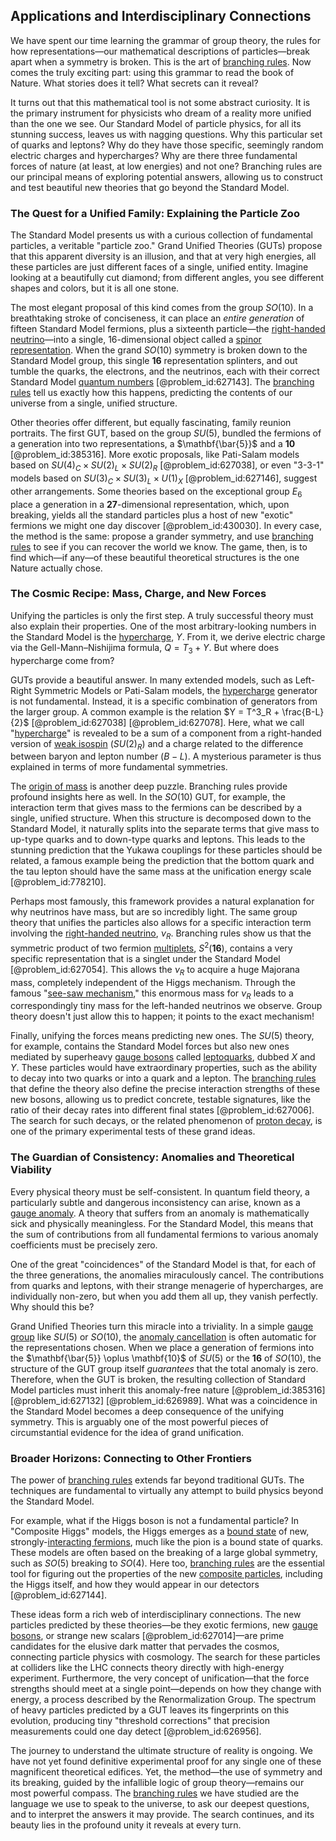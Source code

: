 ## Applications and Interdisciplinary Connections

We have spent our time learning the grammar of group theory, the rules for how representations—our mathematical descriptions of particles—break apart when a symmetry is broken. This is the art of [branching rules](@article_id:137860). Now comes the truly exciting part: using this grammar to read the book of Nature. What stories does it tell? What secrets can it reveal?

It turns out that this mathematical tool is not some abstract curiosity. It is the primary instrument for physicists who dream of a reality more unified than the one we see. Our Standard Model of particle physics, for all its stunning success, leaves us with nagging questions. Why this particular set of quarks and leptons? Why do they have those specific, seemingly random electric charges and hypercharges? Why are there three fundamental forces of nature (at least, at low energies) and not one? Branching rules are our principal means of exploring potential answers, allowing us to construct and test beautiful new theories that go beyond the Standard Model.

### The Quest for a Unified Family: Explaining the Particle Zoo

The Standard Model presents us with a curious collection of fundamental particles, a veritable "particle zoo." Grand Unified Theories (GUTs) propose that this apparent diversity is an illusion, and that at very high energies, all these particles are just different faces of a single, unified entity. Imagine looking at a beautifully cut diamond; from different angles, you see different shapes and colors, but it is all one stone.

The most elegant proposal of this kind comes from the group $SO(10)$. In a breathtaking stroke of conciseness, it can place an *entire generation* of fifteen Standard Model fermions, plus a sixteenth particle—the [right-handed neutrino](@article_id:160969)—into a single, 16-dimensional object called a [spinor representation](@article_id:149431). When the grand $SO(10)$ symmetry is broken down to the Standard Model group, this single $\mathbf{16}$ representation splinters, and out tumble the quarks, the electrons, and the neutrinos, each with their correct Standard Model [quantum numbers](@article_id:145064) [@problem_id:627143]. The [branching rules](@article_id:137860) tell us exactly how this happens, predicting the contents of our universe from a single, unified structure.

Other theories offer different, but equally fascinating, family reunion portraits. The first GUT, based on the group $SU(5)$, bundled the fermions of a generation into two representations, a $\mathbf{\bar{5}}$ and a $\mathbf{10}$ [@problem_id:385316]. More exotic proposals, like Pati-Salam models based on $SU(4)_C \times SU(2)_L \times SU(2)_R$ [@problem_id:627038], or even "3-3-1" models based on $SU(3)_C \times SU(3)_L \times U(1)_X$ [@problem_id:627146], suggest other arrangements. Some theories based on the exceptional group $E_6$ place a generation in a $\mathbf{27}$-dimensional representation, which, upon breaking, yields all the standard particles plus a host of new "exotic" fermions we might one day discover [@problem_id:430030]. In every case, the method is the same: propose a grander symmetry, and use [branching rules](@article_id:137860) to see if you can recover the world we know. The game, then, is to find which—if any—of these beautiful theoretical structures is the one Nature actually chose.

### The Cosmic Recipe: Mass, Charge, and New Forces

Unifying the particles is only the first step. A truly successful theory must also explain their properties. One of the most arbitrary-looking numbers in the Standard Model is the [hypercharge](@article_id:186163), $Y$. From it, we derive electric charge via the Gell-Mann–Nishijima formula, $Q = T_3 + Y$. But where does hypercharge come from?

GUTs provide a beautiful answer. In many extended models, such as Left-Right Symmetric Models or Pati-Salam models, the [hypercharge](@article_id:186163) generator is not fundamental. Instead, it is a specific combination of generators from the larger group. A common example is the relation $Y = T^3_R + \frac{B-L}{2}$ [@problem_id:627038] [@problem_id:627078]. Here, what we call "[hypercharge](@article_id:186163)" is revealed to be a sum of a component from a right-handed version of [weak isospin](@article_id:157672) ($SU(2)_R$) and a charge related to the difference between baryon and lepton number ($B-L$). A mysterious parameter is thus explained in terms of more fundamental symmetries.

The [origin of mass](@article_id:161258) is another deep puzzle. Branching rules provide profound insights here as well. In the $SO(10)$ GUT, for example, the interaction term that gives mass to the fermions can be described by a single, unified structure. When this structure is decomposed down to the Standard Model, it naturally splits into the separate terms that give mass to up-type quarks and to down-type quarks and leptons. This leads to the stunning prediction that the Yukawa couplings for these particles should be related, a famous example being the prediction that the bottom quark and the tau lepton should have the same mass at the unification energy scale [@problem_id:778210].

Perhaps most famously, this framework provides a natural explanation for why neutrinos have mass, but are so incredibly light. The same group theory that unifies the particles also allows for a specific interaction term involving the [right-handed neutrino](@article_id:160969), $\nu_R$. Branching rules show us that the symmetric product of two fermion [multiplets](@article_id:195336), $S^2(\mathbf{16})$, contains a very specific representation that is a singlet under the Standard Model [@problem_id:627054]. This allows the $\nu_R$ to acquire a huge Majorana mass, completely independent of the Higgs mechanism. Through the famous "[see-saw mechanism](@article_id:189063)," this enormous mass for $\nu_R$ leads to a correspondingly tiny mass for the left-handed neutrinos we observe. Group theory doesn't just allow this to happen; it points to the exact mechanism!

Finally, unifying the forces means predicting new ones. The $SU(5)$ theory, for example, contains the Standard Model forces but also new ones mediated by superheavy [gauge bosons](@article_id:199763) called [leptoquarks](@article_id:182677), dubbed $X$ and $Y$. These particles would have extraordinary properties, such as the ability to decay into two quarks or into a quark and a lepton. The [branching rules](@article_id:137860) that define the theory also define the precise interaction strengths of these new bosons, allowing us to predict concrete, testable signatures, like the ratio of their decay rates into different final states [@problem_id:627006]. The search for such decays, or the related phenomenon of [proton decay](@article_id:155062), is one of the primary experimental tests of these grand ideas.

### The Guardian of Consistency: Anomalies and Theoretical Viability

Every physical theory must be self-consistent. In quantum field theory, a particularly subtle and dangerous inconsistency can arise, known as a [gauge anomaly](@article_id:161602). A theory that suffers from an anomaly is mathematically sick and physically meaningless. For the Standard Model, this means that the sum of contributions from all fundamental fermions to various anomaly coefficients must be precisely zero.

One of the great "coincidences" of the Standard Model is that, for each of the three generations, the anomalies miraculously cancel. The contributions from quarks and leptons, with their strange menagerie of hypercharges, are individually non-zero, but when you add them all up, they vanish perfectly. Why should this be?

Grand Unified Theories turn this miracle into a triviality. In a simple [gauge group](@article_id:144267) like $SU(5)$ or $SO(10)$, the [anomaly cancellation](@article_id:152176) is often automatic for the representations chosen. When we place a generation of fermions into the $\mathbf{\bar{5}} \oplus \mathbf{10}$ of $SU(5)$ or the $\mathbf{16}$ of $SO(10)$, the structure of the GUT group itself *guarantees* that the total anomaly is zero. Therefore, when the GUT is broken, the resulting collection of Standard Model particles must inherit this anomaly-free nature [@problem_id:385316] [@problem_id:627132] [@problem_id:626989]. What was a coincidence in the Standard Model becomes a deep consequence of the unifying symmetry. This is arguably one of the most powerful pieces of circumstantial evidence for the idea of grand unification.

### Broader Horizons: Connecting to Other Frontiers

The power of [branching rules](@article_id:137860) extends far beyond traditional GUTs. The techniques are fundamental to virtually any attempt to build physics beyond the Standard Model.

For example, what if the Higgs boson is not a fundamental particle? In "Composite Higgs" models, the Higgs emerges as a [bound state](@article_id:136378) of new, strongly-[interacting fermions](@article_id:160500), much like the pion is a bound state of quarks. These models are often based on the breaking of a large global symmetry, such as $SO(5)$ breaking to $SO(4)$. Here too, [branching rules](@article_id:137860) are the essential tool for figuring out the properties of the new [composite particles](@article_id:149682), including the Higgs itself, and how they would appear in our detectors [@problem_id:627144].

These ideas form a rich web of interdisciplinary connections. The new particles predicted by these theories—be they exotic fermions, new [gauge bosons](@article_id:199763), or strange new scalars [@problem_id:627014]—are prime candidates for the elusive dark matter that pervades the cosmos, connecting particle physics with cosmology. The search for these particles at colliders like the LHC connects theory directly with high-energy experiment. Furthermore, the very concept of unification—that the force strengths should meet at a single point—depends on how they change with energy, a process described by the Renormalization Group. The spectrum of heavy particles predicted by a GUT leaves its fingerprints on this evolution, producing tiny "threshold corrections" that precision measurements could one day detect [@problem_id:626956].

The journey to understand the ultimate structure of reality is ongoing. We have not yet found definitive experimental proof for any single one of these magnificent theoretical edifices. Yet, the method—the use of symmetry and its breaking, guided by the infallible logic of group theory—remains our most powerful compass. The [branching rules](@article_id:137860) we have studied are the language we use to speak to the universe, to ask our deepest questions, and to interpret the answers it may provide. The search continues, and its beauty lies in the profound unity it reveals at every turn.